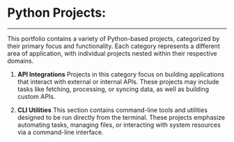 # Python Projects: 
***
This portfolio contains a variety of Python-based projects, categorized by their primary focus and functionality. Each category represents a different area of application, with individual projects nested within their respective domains.

1. **API Integrations**
Projects in this category focus on building applications that interact with external or internal APIs. These projects may include tasks like fetching, processing, or syncing data, as well as building custom APIs.

2. **CLI Utilities**
This section contains command-line tools and utilities designed to be run directly from the terminal. These projects emphasize automating tasks, managing files, or interacting with system resources via a command-line interface.